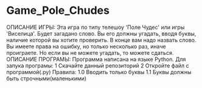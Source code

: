 # Game_Pole_Chudes
ОПИСАНИЕ ИГРЫ:
Эта игра по типу телешоу 'Поле Чудес' или игры 'Виселица'.
Будет загадано слово.
Вы его должны угадать, вводя буквы, наличие которой вы хотите проверить.
В конце вам надо назвать слово.
Вы имеете права на ошибку, но только несколько раз, иначе проиграете.
Но если вы не можете угадать, то можете сдаться.
ОПИСАНИЕ ПРОГРАМЫ:
Программа написана на языке Python.
Для запука програмы:
1 Скачайте данный репозиторий
2 Откройте файл с программой(.py)
Правила:
1.0 Вводить только буквы
1.1 Буквы должны быть строчными(маленькими)
